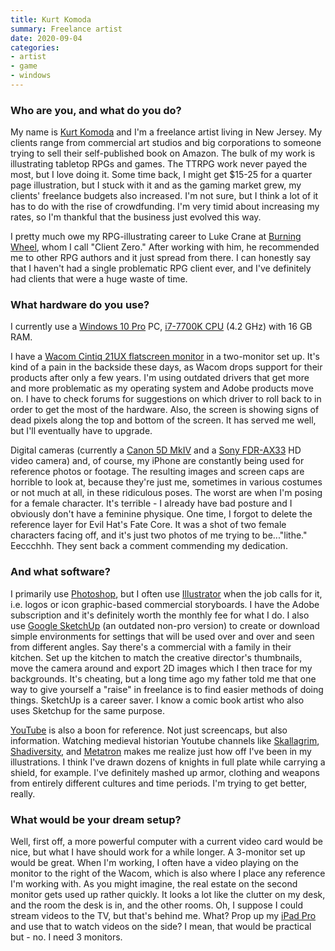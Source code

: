 ```yaml
---
title: Kurt Komoda
summary: Freelance artist
date: 2020-09-04
categories:
- artist
- game
- windows
---
```


### Who are you, and what do you do?

My name is [Kurt Komoda](https://agonyagogo.com/ "Kurt's website.") and I'm a freelance artist living in New Jersey. My clients range from commercial art studios and big corporations to someone trying to sell their self-published book on Amazon. The bulk of my work is illustrating tabletop RPGs and games. The TTRPG work never payed the most, but I love doing it. Some time back, I might get $15-25 for a quarter page illustration, but I stuck with it and as the gaming market grew, my clients' freelance budgets also increased. I'm not sure, but I think a lot of it has to do with the rise of crowdfunding. I'm very timid about increasing my rates, so I'm thankful that the business just evolved this way. 

 I pretty much owe my RPG-illustrating career to Luke Crane at [Burning Wheel](https://www.burningwheel.com/burning-wheel/ "A role playing game."), whom I call "Client Zero." After working with him, he recommended me to other RPG authors and it just spread from there. I can honestly say that I haven't had a single problematic RPG client ever, and I've definitely had clients that were a huge waste of time.

### What hardware do you use?

I currently use a [Windows 10 Pro][windows-10-pro] PC, [i7-7700K CPU][core-i7-7700k] (4.2 GHz) with 16 GB RAM.
 
I have a [Wacom Cintiq 21UX flatscreen monitor][cintiq] in a two-monitor set up. It's kind of a pain in the backside these days, as Wacom drops support for their products after only a few years. I'm using outdated drivers that get more and more problematic as my operating system and Adobe products move on. I have to check forums for suggestions on which driver to roll back to in order to get the most of the hardware. Also, the screen is showing signs of dead pixels along the top and bottom of the screen. It has served me well, but I'll eventually have to upgrade.

Digital cameras (currently a [Canon 5D MkIV][eos-5d-mark-iv] and a [Sony FDR-AX33][fdr-ax33] HD video camera) and, of course, my iPhone are constantly being used for reference photos or footage. The resulting images and screen caps are horrible to look at, because they're just me, sometimes in various costumes or not much at all, in these ridiculous poses. The worst are when I'm posing for a female character. It's terrible - I already have bad posture and I obviously don't have a feminine physique. One time, I forgot to delete the reference layer for Evil Hat's Fate Core. It was a shot of two female characters facing off, and it's just two photos of me trying to be..."lithe." Eeccchhh. They sent back a comment commending my dedication.

### And what software?

I primarily use [Photoshop][], but I often use [Illustrator][] when the job calls for it, i.e. logos or icon graphic-based commercial storyboards. I have the Adobe subscription and it's definitely worth the monthly fee for what I do. I also use [Google SketchUp][sketchup] (an outdated non-pro version) to create or download simple environments for settings that will be used over and over and seen from different angles. Say there's a commercial with a family in their kitchen. Set up the kitchen to match the creative director's thumbnails, move the camera around and export 2D images which I then trace for my backgrounds. It's cheating, but a long time ago my father told me that one way to give yourself a "raise" in freelance is to find easier methods of doing things. SketchUp is a career saver. I know a comic book artist who also uses Sketchup for the same purpose.

[YouTube][] is also a boon for reference. Not just screencaps, but also information. Watching medieval historian Youtube channels like [Skallagrim](https://www.youtube.com/user/SkallagrimNilsson "A YouTube channel about historical weapons."), [Shadiversity](https://www.youtube.com/user/shadmbrooks "A YouTube channel about sci-fi and swords."), and [Metatron](https://www.youtube.com/channel/UCIjGKyrdT4Gja0VLO40RlOw "A YouTube channel about games, languages, historical weapons and armour.") makes me realize just how off I've been in my illustrations. I think I've drawn dozens of knights in full plate while carrying a shield, for example. I've definitely mashed up armor, clothing and weapons from entirely different cultures and time periods. I'm trying to get better, really.

### What would be your dream setup?

Well, first off, a more powerful computer with a current video card would be nice, but what I have should work for a while longer. A 3-monitor set up would be great. When I'm working, I often have a video playing on the monitor to the right of the Wacom, which is also where I place any reference I'm working with. As you might imagine, the real estate on the second monitor gets used up rather quickly. It looks a lot like the clutter on my desk, and the room the desk is in, and the other rooms. Oh, I suppose I could stream videos to the TV, but that's behind me. What? Prop up my [iPad Pro][ipad-pro] and use that to watch videos on the side? I mean, that would be practical but - no. I need 3 monitors.

[cintiq]: https://www.wacom.com/en/us/cintiq "A computer screen you can draw on."
[core-i7-7700k]: https://ark.intel.com/products/97129/Intel-Core-i7-7700K-Processor-8M-Cache-up-to-4_50-GHz "A computer processor."
[eos-5d-mark-iv]: https://www.usa.canon.com/internet/portal/us/home/products/details/cameras/dslr/eos-5d-mark-iv "A 30.4 megapixel DSLR."
[fdr-ax33]: https://www.sony.com/electronics/handycam-camcorders/fdr-ax33 "A 4K video camera."
[illustrator]: https://www.adobe.com/products/illustrator.html "A vector graphics editor."
[ipad-pro]: https://en.wikipedia.org/wiki/IPad_Pro "An iOS tablet."
[photoshop]: https://www.adobe.com/products/photoshop.html "A bitmap image editor."
[sketchup]: https://www.sketchup.com/ "3D modeling software."
[windows-10-pro]: https://www.microsoft.com/en-us/windowsforbusiness/windows-10-pro "A PC operating system."
[youtube]: https://www.youtube.com/ "A web site for watching 80's TV commercials and bad mashups."
